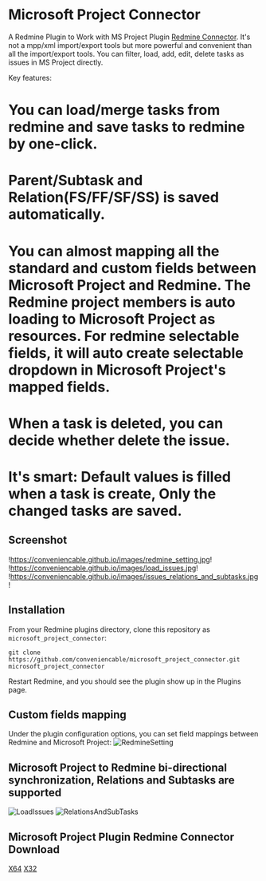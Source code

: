# Microsoft Project Connector

A Redmine Plugin to Work with MS Project Plugin [Redmine Connector](https://conveniencable.com/download). It's not a mpp/xml import/export tools but more powerful and convenient than all the import/export tools. You can filter, load, add, edit, delete tasks as issues in MS Project directly.

Key features:
# You can load/merge tasks from redmine and save tasks to redmine by one-click.
# Parent/Subtask and Relation(FS/FF/SF/SS) is saved automatically.
# You can almost mapping all the standard and custom fields between Microsoft Project and Redmine. The Redmine project members is auto loading to Microsoft Project as resources. For redmine selectable fields, it will auto create selectable dropdown in Microsoft Project's mapped fields.
# When a task is deleted, you can decide whether delete the issue. 
# It's smart: Default values is filled when a task is create, Only the changed tasks are saved.


## Screenshot

!https://conveniencable.github.io/images/redmine_setting.jpg!
!https://conveniencable.github.io/images/load_issues.jpg!
!https://conveniencable.github.io/images/issues_relations_and_subtasks.jpg!


## Installation

From your Redmine plugins directory, clone this repository as `microsoft_project_connector`:

    git clone https://github.com/conveniencable/microsoft_project_connector.git microsoft_project_connector

Restart Redmine, and you should see the plugin show up in the Plugins page.


## Custom fields mapping

Under the plugin configuration options, you can set field mappings between Redmine and Microsoft Project:
![RedmineSetting](https://conveniencable.github.io/images/redmine_setting.jpg)

## Microsoft Project to Redmine bi-directional synchronization, Relations and Subtasks are supported
![LoadIssues](https://conveniencable.github.io/images/load_issues.jpg)
![RelationsAndSubTasks](https://conveniencable.github.io/images/issues_relations_and_subtasks.jpg)


## Microsoft Project Plugin Redmine Connector Download
[X64](https://conveniencable.github.io/downloads/redmine_connector_x64.exe)
[X32](https://conveniencable.github.io/downloads/redmine_connector_x86.exe)

